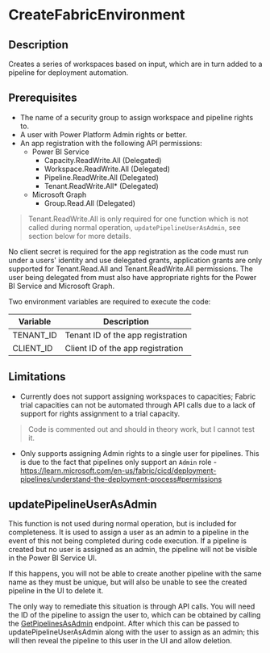 # CreateFabricEnvironment

## Description

Creates a series of workspaces based on input, which are in turn added to a pipeline for deployment automation.

## Prerequisites

- The name of a security group to assign workspace and pipeline rights to.
- A user with Power Platform Admin rights or better.
- An app registration with the following API permissions:
  - Power BI Service
    - Capacity.ReadWrite.All (Delegated)
    - Workspace.ReadWrite.All (Delegated)
    - Pipeline.ReadWrite.All (Delegated)
    - Tenant.ReadWrite.All* (Delegated)
  - Microsoft Graph
    - Group.Read.All (Delegated)

> Tenant.ReadWrite.All is only required for one function which is not called during normal operation, `updatePipelineUserAsAdmin`, see section below for more details.

No client secret is required for the app registration as the code must run under a users' identity and use delegated grants, application grants are only supported for Tenant.Read.All and Tenant.ReadWrite.All permissions. The user being delegated from must also have appropriate rights for the Power BI Service and Microsoft Graph.

Two environment variables are required to execute the code:

| Variable | Description |
| --- | --- |
| TENANT_ID | Tenant ID of the app registration |
| CLIENT_ID | Client ID of the app registration |

## Limitations

- Currently does not support assigning workspaces to capacities; Fabric trial capacities can not be automated through API calls due to a lack of support for rights assignment to a trial capacity.
> Code is commented out and should in theory work, but I cannot test it.

- Only supports assigning Admin rights to a single user for pipelines. This is due to the fact that pipelines only support an `Admin` role - <https://learn.microsoft.com/en-us/fabric/cicd/deployment-pipelines/understand-the-deployment-process#permissions>

## updatePipelineUserAsAdmin

This function is not used during normal operation, but is included for completeness. It is used to assign a user as an admin to a pipeline in the event of this not being completed during code execution. If a pipeline is created but no user is assigned as an admin, the pipeline will not be visible in the Power BI Service UI.

If this happens, you will not be able to create another pipeline with the same name as they must be unique, but will also be unable to see the created pipeline in the UI to delete it.

The only way to remediate this situation is through API calls. You will need the ID of the pipeline to assign the user to, which can be obtained by calling the [GetPipelinesAsAdmin](https://learn.microsoft.com/en-us/rest/api/power-bi/admin/pipelines-get-pipelines-as-admin) endpoint. After which this can be passed to updatePipelineUserAsAdmin along with the user to assign as an admin; this will then reveal the pipeline to this user in the UI and allow deletion.